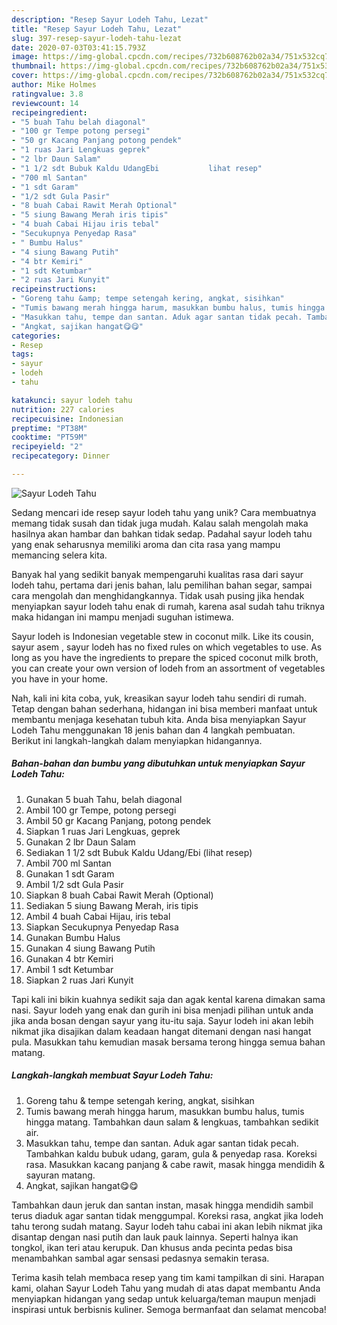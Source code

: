 ```yaml
---
description: "Resep Sayur Lodeh Tahu, Lezat"
title: "Resep Sayur Lodeh Tahu, Lezat"
slug: 397-resep-sayur-lodeh-tahu-lezat
date: 2020-07-03T03:41:15.793Z
image: https://img-global.cpcdn.com/recipes/732b608762b02a34/751x532cq70/sayur-lodeh-tahu-foto-resep-utama.jpg
thumbnail: https://img-global.cpcdn.com/recipes/732b608762b02a34/751x532cq70/sayur-lodeh-tahu-foto-resep-utama.jpg
cover: https://img-global.cpcdn.com/recipes/732b608762b02a34/751x532cq70/sayur-lodeh-tahu-foto-resep-utama.jpg
author: Mike Holmes
ratingvalue: 3.8
reviewcount: 14
recipeingredient:
- "5 buah Tahu belah diagonal"
- "100 gr Tempe potong persegi"
- "50 gr Kacang Panjang potong pendek"
- "1 ruas Jari Lengkuas geprek"
- "2 lbr Daun Salam"
- "1 1/2 sdt Bubuk Kaldu UdangEbi           lihat resep"
- "700 ml Santan"
- "1 sdt Garam"
- "1/2 sdt Gula Pasir"
- "8 buah Cabai Rawit Merah Optional"
- "5 siung Bawang Merah iris tipis"
- "4 buah Cabai Hijau iris tebal"
- "Secukupnya Penyedap Rasa"
- " Bumbu Halus"
- "4 siung Bawang Putih"
- "4 btr Kemiri"
- "1 sdt Ketumbar"
- "2 ruas Jari Kunyit"
recipeinstructions:
- "Goreng tahu &amp; tempe setengah kering, angkat, sisihkan"
- "Tumis bawang merah hingga harum, masukkan bumbu halus, tumis hingga matang. Tambahkan daun salam &amp; lengkuas, tambahkan sedikit air."
- "Masukkan tahu, tempe dan santan. Aduk agar santan tidak pecah. Tambahkan kaldu bubuk udang, garam, gula &amp; penyedap rasa. Koreksi rasa. Masukkan kacang panjang &amp; cabe rawit, masak hingga mendidih &amp; sayuran matang."
- "Angkat, sajikan hangat😋😋"
categories:
- Resep
tags:
- sayur
- lodeh
- tahu

katakunci: sayur lodeh tahu 
nutrition: 227 calories
recipecuisine: Indonesian
preptime: "PT38M"
cooktime: "PT59M"
recipeyield: "2"
recipecategory: Dinner

---
```



![Sayur Lodeh Tahu](https://img-global.cpcdn.com/recipes/732b608762b02a34/751x532cq70/sayur-lodeh-tahu-foto-resep-utama.jpg)

Sedang mencari ide resep sayur lodeh tahu yang unik? Cara membuatnya memang tidak susah dan tidak juga mudah. Kalau salah mengolah maka hasilnya akan hambar dan bahkan tidak sedap. Padahal sayur lodeh tahu yang enak seharusnya memiliki aroma dan cita rasa yang mampu memancing selera kita.

Banyak hal yang sedikit banyak mempengaruhi kualitas rasa dari sayur lodeh tahu, pertama dari jenis bahan, lalu pemilihan bahan segar, sampai cara mengolah dan menghidangkannya. Tidak usah pusing jika hendak menyiapkan sayur lodeh tahu enak di rumah, karena asal sudah tahu triknya maka hidangan ini mampu menjadi suguhan istimewa.

Sayur lodeh is Indonesian vegetable stew in coconut milk. Like its cousin, sayur asem , sayur lodeh has no fixed rules on which vegetables to use. As long as you have the ingredients to prepare the spiced coconut milk broth, you can create your own version of lodeh from an assortment of vegetables you have in your home.


Nah, kali ini kita coba, yuk, kreasikan sayur lodeh tahu sendiri di rumah. Tetap dengan bahan sederhana, hidangan ini bisa memberi manfaat untuk membantu menjaga kesehatan tubuh kita. Anda bisa menyiapkan Sayur Lodeh Tahu menggunakan 18 jenis bahan dan 4 langkah pembuatan. Berikut ini langkah-langkah dalam menyiapkan hidangannya.

<!--inarticleads1-->

##### Bahan-bahan dan bumbu yang dibutuhkan untuk menyiapkan Sayur Lodeh Tahu:

1. Gunakan 5 buah Tahu, belah diagonal
1. Ambil 100 gr Tempe, potong persegi
1. Ambil 50 gr Kacang Panjang, potong pendek
1. Siapkan 1 ruas Jari Lengkuas, geprek
1. Gunakan 2 lbr Daun Salam
1. Sediakan 1 1/2 sdt Bubuk Kaldu Udang/Ebi           (lihat resep)
1. Ambil 700 ml Santan
1. Gunakan 1 sdt Garam
1. Ambil 1/2 sdt Gula Pasir
1. Siapkan 8 buah Cabai Rawit Merah (Optional)
1. Sediakan 5 siung Bawang Merah, iris tipis
1. Ambil 4 buah Cabai Hijau, iris tebal
1. Siapkan Secukupnya Penyedap Rasa
1. Gunakan  Bumbu Halus
1. Gunakan 4 siung Bawang Putih
1. Gunakan 4 btr Kemiri
1. Ambil 1 sdt Ketumbar
1. Siapkan 2 ruas Jari Kunyit


Tapi kali ini bikin kuahnya sedikit saja dan agak kental karena dimakan sama nasi. Sayur lodeh yang enak dan gurih ini bisa menjadi pilihan untuk anda jika anda bosan dengan sayur yang itu-itu saja. Sayur lodeh ini akan lebih nikmat jika disajikan dalam keadaan hangat ditemani dengan nasi hangat pula. Masukkan tahu kemudian masak bersama terong hingga semua bahan matang. 

<!--inarticleads2-->

##### Langkah-langkah membuat Sayur Lodeh Tahu:

1. Goreng tahu &amp; tempe setengah kering, angkat, sisihkan
1. Tumis bawang merah hingga harum, masukkan bumbu halus, tumis hingga matang. Tambahkan daun salam &amp; lengkuas, tambahkan sedikit air.
1. Masukkan tahu, tempe dan santan. Aduk agar santan tidak pecah. Tambahkan kaldu bubuk udang, garam, gula &amp; penyedap rasa. Koreksi rasa. Masukkan kacang panjang &amp; cabe rawit, masak hingga mendidih &amp; sayuran matang.
1. Angkat, sajikan hangat😋😋


Tambahkan daun jeruk dan santan instan, masak hingga mendidih sambil terus diaduk agar santan tidak menggumpal. Koreksi rasa, angkat jika lodeh tahu terong sudah matang. Sayur lodeh tahu cabai ini akan lebih nikmat jika disantap dengan nasi putih dan lauk pauk lainnya. Seperti halnya ikan tongkol, ikan teri atau kerupuk. Dan khusus anda pecinta pedas bisa menambahkan sambal agar sensasi pedasnya semakin terasa. 

Terima kasih telah membaca resep yang tim kami tampilkan di sini. Harapan kami, olahan Sayur Lodeh Tahu yang mudah di atas dapat membantu Anda menyiapkan hidangan yang sedap untuk keluarga/teman maupun menjadi inspirasi untuk berbisnis kuliner. Semoga bermanfaat dan selamat mencoba!
